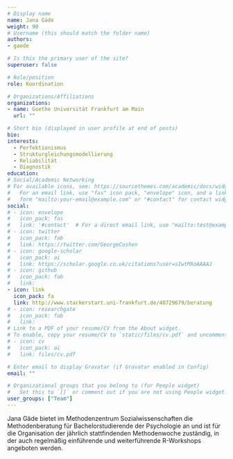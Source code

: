 ```yaml
---
# Display name
name: Jana Gäde
weight: 90
# Username (this should match the folder name)
authors:
- gaede

# Is this the primary user of the site?
superuser: false

# Role/position
role: Koordination

# Organizations/Affiliations
organizations:
- name: Goethe Universität Frankfurt am Main
  url: ""

# Short bio (displayed in user profile at end of posts)
bio:
interests:
  - Perfektionismus
  - Strukturgleichungsmodellierung
  - Reliabilität
  - Diagnostik
education:
# Social/Academic Networking
# For available icons, see: https://sourcethemes.com/academic/docs/widgets/#icons
#   For an email link, use "fas" icon pack, "envelope" icon, and a link in the
#   form "mailto:your-email@example.com" or "#contact" for contact widget.
social:
# - icon: envelope
#   icon_pack: fas
#   link: '#contact'  # For a direct email link, use "mailto:test@example.org".
# - icon: twitter
#   icon_pack: fab
#   link: https://twitter.com/GeorgeCushen
# - icon: google-scholar
#   icon_pack: ai
#   link: https://scholar.google.co.uk/citations?user=sIwtMXoAAAAJ
# - icon: github
#   icon_pack: fab
#   link:
- icon: link
  icon_pack: fa
  link: http://www.starkerstart.uni-frankfurt.de/40729679/beratung
# - icon: researchgate
#   icon_pack: fab
#   link:
# Link to a PDF of your resume/CV from the About widget.
# To enable, copy your resume/CV to `static/files/cv.pdf` and uncomment the lines below.
# - icon: cv
#   icon_pack: ai
#   link: files/cv.pdf

# Enter email to display Gravatar (if Gravatar enabled in Config)
email: ""

# Organizational groups that you belong to (for People widget)
#   Set this to `[]` or comment out if you are not using People widget.
user_groups: ["Team"]
---
```


Jana Gäde bietet im Methodenzentrum Sozialwissenschaften die Methodenberatung für Bachelorstudierende der Psychologie an und ist für die Organisation der jährlich stattfindenden Methodenwoche zuständig, in der auch regelmäßig einführende und weiterführende R-Workshops angeboten werden.
